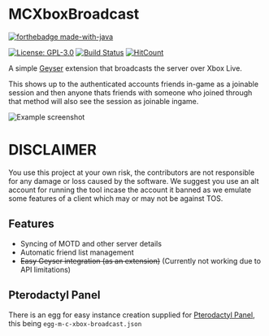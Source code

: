 # MCXboxBroadcast
[![forthebadge made-with-java](https://forthebadge.com/images/badges/made-with-java.svg)](https://java.com/)

[![License: GPL-3.0](https://img.shields.io/github/license/rtm516/MCXboxBroadcast)](LICENSE)
[![Build Status](https://ci.rtm516.co.uk/job/MCXboxBroadcast/job/master/badge/icon)](https://ci.rtm516.co.uk/job/MCXboxBroadcast/job/master/)
[![HitCount](https://hits.dwyl.com/rtm516/MCXboxBroadcast.svg?style=flat)](http://hits.dwyl.com/rtm516/MCXboxBroadcast)

A simple [Geyser](https://github.com/GeyserMC/Geyser) extension that broadcasts the server over Xbox Live.

This shows up to the authenticated accounts friends in-game as a joinable session and then anyone thats friends with someone who joined through that method will also see the session as joinable ingame.

![Example screenshot](https://user-images.githubusercontent.com/5401186/159083033-b965bfba-de17-4708-8979-1f33bfd5fa28.png)

# DISCLAIMER
You use this project at your own risk, the contributors are not responsible for any damage or loss caused by the software. We suggest you use an alt account for running the tool incase the account it banned as we emulate some features of a client which may or may not be against TOS.

## Features
 - Syncing of MOTD and other server details
 - Automatic friend list management
 - ~~Easy Geyser integration (as an extension)~~ (Currently not working due to API limitations)

## Pterodactyl Panel
There is an egg for easy instance creation supplied for [Pterodactyl Panel](https://pterodactyl.io/), this being `egg-m-c-xbox-broadcast.json`
